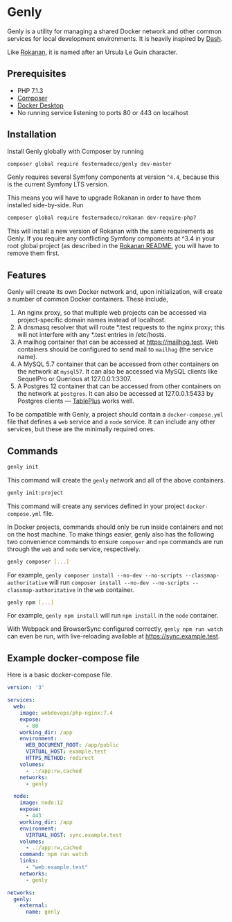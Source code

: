 # Genly

Genly is a utility for managing a shared Docker network and other common services for local development environments. It is heavily inspired by [Dash](https://github.com/dreadfullyposh/dash).

Like [Rokanan](https://github.com/fostermadeco/rokanan), it is named after an Ursula Le Guin character.

## Prerequisites

* PHP 7.1.3
* [Composer](https://getcomposer.org/)
* [Docker Desktop](https://www.docker.com/products/docker-desktop)
* No running service listening to ports 80 or 443 on localhost

## Installation

Install Genly globally with Composer by running

```bash
composer global require fostermadeco/genly dev-master
```

Genly requires several Symfony components at version `^4.4`, because this is the current Symfony LTS version.

This means you will have to upgrade Rokanan in order to have them installed side-by-side. Run

```bash
composer global require fostermadeco/rokanan dev-require-php7
```

This will install a new version of Rokanan with the same requirements as Genly. If you require any conflicting Symfony components at ^3.4 in your root global project (as described in the [Rokanan README](https://github.com/fostermadeco/rokanan#installation), you will have to remove them first.

## Features

Genly will create its own Docker network and, upon initialization, will create a number of common Docker containers. These include,

 1. An nginx proxy, so that multiple web projects can be accessed via project-specific domain names instead of localhost.
 2. A dnsmasq resolver that will route *.test requests to the nginx proxy; this will not interfere with any *.test entries in /etc/hosts.
 3. A mailhog container that can be accessed at https://mailhog.test. Web containers should be configured to send mail to `mailhog` (the service name).
 4. A MySQL 5.7 container that can be accessed from other containers on the network at `mysql57`. It can also be accessed via MySQL clients like SequelPro or Querious at 127.0.0.1:3307.
 5. A Postgres 12 container that can be accessed from other containers on the network at `postgres`. It can also be accessed at 127.0.0.1:5433 by Postgres clients — [TablePlus](https://tableplus.com/) works well.

To be compatible with Genly, a project should contain a `docker-compose.yml` file that defines a `web` service and a `node` service. It can include any other services, but these are the minimally required ones.

## Commands

```bash
genly init
```

This command will create the `genly` network and all of the above containers.

```bash
genly init:project
```

This command will create any services defined in your project `docker-compose.yml` file.

In Docker projects, commands should only be run inside containers and not on the host machine. To make things easier, genly also has the following two convenience commands to ensure `composer` and `npm` commands are run through the `web` and `node` service, respectively. 

```bash
genly composer [...]
``` 

For example, `genly composer install --no-dev --no-scripts --classmap-authoritative` will run `composer install --no-dev --no-scripts --classmap-authoritative` in the `web` container.

```bash
genly npm [...]
```

For example, `genly npm install` will run `npm install` in the `node` container.

With Webpack and BrowserSync configured correctly, `genly npm run watch` can even be run, with live-reloading available at https://sync.example.test.

## Example docker-compose file

Here is a basic docker-compose file.

```yaml
version: '3'

services:
  web:
    image: webdevops/php-nginx:7.4
    expose:
      - 80
    working_dir: /app
    environment:
      WEB_DOCUMENT_ROOT: /app/public
      VIRTUAL_HOST: example.test
      HTTPS_METHOD: redirect
    volumes:
      - .:/app:rw,cached
    networks:
      - genly

  node:
    image: node:12
    expose:
      - 443
    working_dir: /app
    environment:
      VIRTUAL_HOST: sync.example.test
    volumes:
      - .:/app:rw,cached
    command: npm run watch
    links:
      - "web:example.test"
    networks:
      - genly

networks:
  genly:
    external:
      name: genly                 
```
